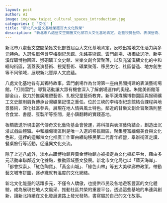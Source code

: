 ```yaml
---
layout: post
author: AI
image: img/new_taipei_cultural_spaces_introduction.jpg
categories: [ '文化' ]
title: "新北八大藝文基地榮獲百大文化殊榮"
description: "新北市八處藝文空間獲文化部百大文化基地肯定，涵蓋視覺藝術、表演藝術、礦業文化與移民街區等多元領域，展現地方深厚人文底蘊與創新能量，成為推動社區共榮及文化交流的重要平台。"
---
```

新北市八處藝文空間榮獲文化部首屆百大文化基地肯定，反映出當地文化活力與多元特色。入選名單包含李梅樹紀念館、朱銘美術館、雲門劇場、板橋放送所、新平溪煤礦博物園區、猴硐礦工文史館、甘樂文創合習聚落，以及充滿滇緬文化的中和緬甸街區，涵蓋表演藝術、視覺藝術、礦業聚落、移民文化、社區營造、地方創生等不同領域，展現新北豐厚人文底蘊。

八處文化基地各有其獨特故事。雲門劇場作為台灣第一座由民間捐建的表演藝術場館，「打開雲門」導覽活動讓大眾有機會深入了解劇場運作的奧秘。朱銘美術館落腳金山，致力於推廣雕塑藝術、扎根兒童藝術教育。新平溪煤礦博物園區與猴硐礦工文史館則肩負傳承台灣礦業記憶之重任。位於三峽的李梅樹紀念館結合課程與地景藝術，深化社區參與，展現在地人情與風土特色。鄰近的甘樂文創合習聚落則整合食堂、書屋、豆製所等空間，是小鎮翻轉的實踐基地。

板橋放送所現由當代傳奇文化藝術基金會營運，將科技與表演藝術結合，創造出沉浸式戲曲體驗。中和緬甸街區則是唯一入選的移民街區，聚集豐富緬甸美食與文化色彩，這裡的迴鄉辣文化推廣工作室由緬甸移民第二代青年經營，舉辦街區走讀、餐桌旅行等活動，促進異文化交流。

除了上述八處外，淡水古蹟博物館與黃金博物館亦被指定為文化樞紐平台，藉由多元活動串聯鄰近文化據點，推動區域藝文發展。新北市文化局也以「藍天海岸」、「都會探索」、「紅色陶寶」、「黃金山城」、「綠色山林」等五大美學廊帶政策，帶動藝文城市拼圖，逐步織就有溫度的文化網絡。

新北文化能量的活躍多元，不僅令人驕傲，也提供市民及各地遊客豐富的文化體驗，成為展現在地人文風采、推動社區共榮的重要平台。透過這些基地的串連與創新，讓新北持續在文化發展道路上發光發熱，書寫屬於自己的文化故事。